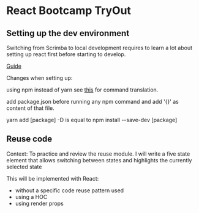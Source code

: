 # React Bootcamp TryOut

## Setting up the dev environment

Switching from Scrimba to local development requires to learn a lot about setting up react first before starting to develop.

[Guide](https://dev.to/theenadayalan/how-to-set-up-react-js-from-scratch-without-using-create-react-app-37mk)

Changes when setting up:

using npm instead of yarn see [this](https://gist.github.com/jonlabelle/c082700c1c249d986faecbd5abf7d65b) for command translation.

add package.json before running any npm command and add '{}' as content of that file.

yarn add [package] -D is equal to npm install --save-dev [package]

## Reuse code 

Context: To practice and review the reuse module. I will write a five state element that allows switching between states and highlights the currently selected state

This will be implemented with React:

- without a specific code reuse pattern used
- using a HOC
- using render props

